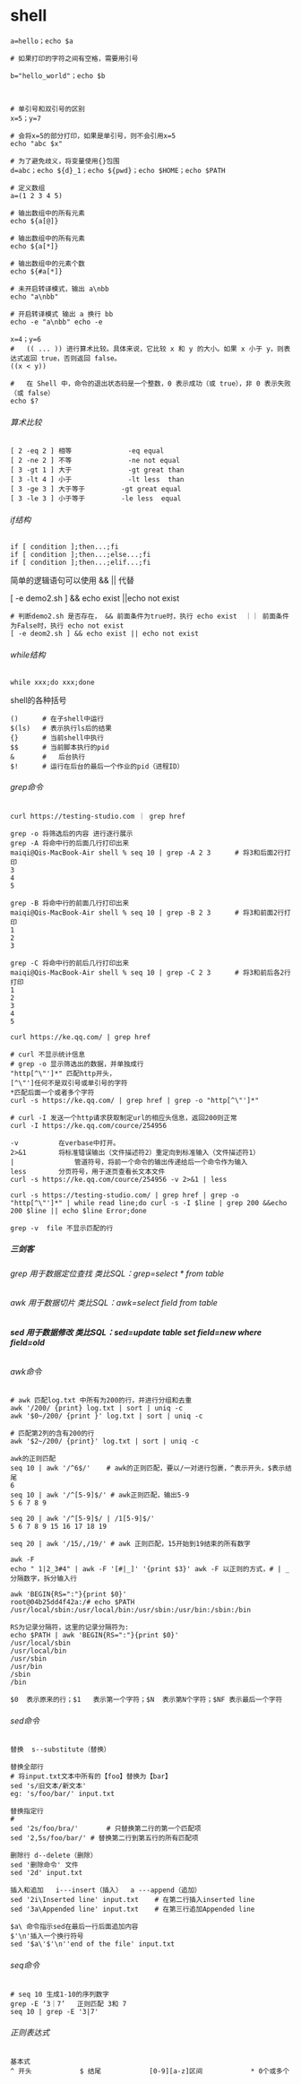 # shell



```shell
a=hello；echo $a

# 如果打印的字符之间有空格，需要用引号

b="hello_world"；echo $b



# 单引号和双引号的区别
x=5；y=7

# 会将x=5的部分打印，如果是单引号，则不会引用x=5
echo "abc $x" 

# 为了避免歧义，将变量使用{}包围
d=abc；echo ${d}_1；echo ${pwd}；echo $HOME；echo $PATH

# 定义数组
a=(1 2 3 4 5) 

# 输出数组中的所有元素
echo ${a[@]}	

# 输出数组中的所有元素
echo ${a[*]}	

# 输出数组中的元素个数
echo ${#a[*]}	

# 未开启转译模式，输出 a\nbb
echo "a\nbb"  

# 开启转译模式 输出 a 换行 bb
echo -e "a\nbb" echo -e 

x=4；y=6
# 	(( ... )) 进行算术比较。具体来说，它比较 x 和 y 的大小。如果 x 小于 y，则表达式返回 true，否则返回 false。
((x < y)) 		

#	在 Shell 中，命令的退出状态码是一个整数，0 表示成功（或 true），非 0 表示失败（或 false）
echo $?	
```



###### 算术比较

```shell
[ 2 -eq 2 ]	相等				-eq equal
[ 2 -ne 2 ] 不等				-ne not equal
[ 3 -gt 1 ] 大于 				-gt great than
[ 3 -lt 4 ] 小于		 		-lt less  than
[ 3 -ge 3 ] 大于等于		 -gt great equal
[ 3 -le 3 ] 小于等于		 -le less  equal
```



###### if结构

```shell
if [ condition ];then...;fi
if [ condition ];then...;else...;fi
if [ condition ];then...;elif...;fi
```

简单的逻辑语句可以使用 &&   ||  代替

[ -e demo2.sh ] && echo exist ||echo not exist

```shell
# 判断demo2.sh 是否存在， && 前面条件为true时，执行 echo exist  ｜｜ 前面条件为False时，执行 echo not exist
[ -e deom2.sh ] && echo exist || echo not exist
```



###### while结构

```
while xxx;do xxx;done
```



shell的各种括号

```
()		# 在子shell中运行
$(ls)	# 表示执行ls后的结果
{}		# 当前shell中执行
$$ 		# 当前脚本执行的pid
& 		#	后台执行
$! 		# 运行在后台的最后一个作业的pid（进程ID）
```

 

###### grep命令

```shell
curl https://testing-studio.com ｜ grep href

grep -o 将筛选后的内容 进行逐行展示
grep -A	将命中行的后面几行打印出来	
maiqi@Qis-MacBook-Air shell % seq 10 | grep -A 2 3  	# 将3和后面2行打印
3
4
5

grep -B 将命中行的前面几行打印出来
maiqi@Qis-MacBook-Air shell % seq 10 | grep -B 2 3		# 将3和前面2行打印
1
2
3

grep -C 将命中行的前后几行打印出来
maiqi@Qis-MacBook-Air shell % seq 10 | grep -C 2 3		# 将3和前后各2行打印
1
2
3
4
5

curl https://ke.qq.com/ | grep href

# curl 不显示统计信息
# grep -o 显示筛选出的数据，并单独成行
"http[^\"']*" 匹配http开头，
[^\"']任何不是双引号或单引号的字符
*匹配后面一个或者多个字符
curl -s https://ke.qq.com/ | grep href | grep -o "http[^\"']*"   

# curl -I 发送一个http请求获取制定url的相应头信息，返回200则正常
curl -I https://ke.qq.com/cource/254956
```



```shell
-v 	 		在verbase中打开。
2>&1 		将标准错误输出（文件描述符2）重定向到标准输入（文件描述符1）
|		 		管道符号，将前一个命令的输出传递给后一个命令作为输入
less		分页符号，用于逐页查看长文本文件
curl -s https://ke.qq.com/cource/254956 -v 2>&1 | less
```



```shell
curl -s https://testing-studio.com/ | grep href | grep -o "http[^\"']*" | while read line;do curl -s -I $line | grep 200 &&echo 200 $line || echo $line Error;done
```



```
grep -v  file 不显示匹配的行
```



##### 三剑客

###### grep	用于数据定位查找	类比SQL：grep=select * from table

###### awk	 用于数据切片		类比SQL：awk=select field from table

###### **sed 	 用于数据修改		类比SQL：sed=update table set field=new where field=old**



###### awk命令

```shell
# awk 匹配log.txt 中所有为200的行，并进行分组和去重
awk '/200/ {print} log.txt | sort | uniq -c
awk '$0~/200/ {print }' log.txt | sort | uniq -c

# 匹配第2列的含有200的行
awk '$2~/200/ {print}' log.txt | sort | uniq -c
```



```shell
awk的正则匹配
seq 10 | awk '/^6$/'	# awk的正则匹配，要以/一对进行包裹，^表示开头，$表示结尾
6
seq 10 | awk '/^[5-9]$/' # awk正则匹配，输出5-9
5 6 7 8 9

seq 20 | awk '/^[5-9]$/ | /1[5-9]$/'
5 6 7 8 9 15 16 17 18 19

seq 20 | awk '/15/,/19/' # awk 正则匹配，15开始到19结束的所有数字

awk -F
echo " 1|2_3#4" | awk -F '[#|_]' '{print $3}' awk -F 以正则的方式，# | _分隔数字，拆分输入行

awk 'BEGIN{RS=":"}{print $0}'
root@04b25dd4f42a:/# echo $PATH
/usr/local/sbin:/usr/local/bin:/usr/sbin:/usr/bin:/sbin:/bin

RS为记录分隔符，这里的记录分隔符为:
echo $PATH | awk 'BEGIN{RS=":"}{print $0}'
/usr/local/sbin
/usr/local/bin
/usr/sbin
/usr/bin
/sbin
/bin

$0	表示原来的行；$1	表示第一个字符；$N	表示第N个字符；$NF	表示最后一个字符
```



###### sed命令

```shell
替换	s--substitute（替换）

替换全部行
# 将input.txt文本中所有的【foo】替换为【bar】
sed 's/旧文本/新文本'
eg:	's/foo/bar/' input.txt

替换指定行
# 
sed '2s/foo/bra/'		# 只替换第二行的第一个匹配项
sed '2,5s/foo/bar/'	# 替换第二行到第五行的所有匹配项

删除行	d--delete（删除）
sed '删除命令' 文件
sed '2d' input.txt

插入和追加	i---insert（插入）  a ---append（追加）
sed '2i\Inserted line' input.txt	# 在第二行插入inserted line
sed '3a\Appended line' input.txt	# 在第三行追加Appended line

$a\	命令指示sed在最后一行后面追加内容
$'\n'插入一个换行符号
sed '$a\'$'\n''end of the file' input.txt
```



###### seq命令

```
# seq 10 生成1-10的序列数字
grep -E ‘3｜7’	正则匹配 3和 7
seq 10 | grep -E '3|7' 
```





###### 正则表达式

```
基本式	
^ 开头			$ 结尾			[0-9][a-z]区间			* 0个或多个
```



